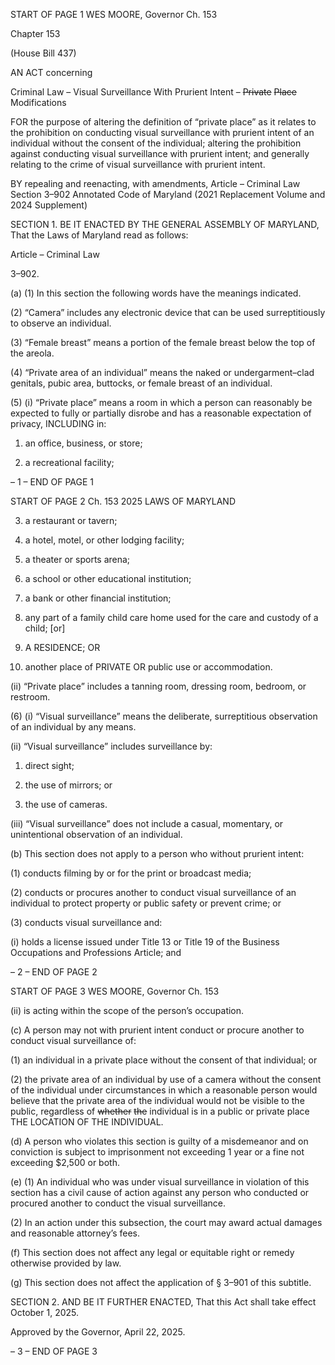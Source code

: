 START OF PAGE 1
WES MOORE, Governor Ch. 153

Chapter 153

(House Bill 437)

AN ACT concerning

Criminal Law – Visual Surveillance With Prurient Intent – ~~Private~~ ~~Place~~
Modifications

FOR the purpose of altering the definition of “private place” as it relates to the prohibition
on conducting visual surveillance with prurient intent of an individual without the
consent of the individual; altering the prohibition against conducting visual
surveillance with prurient intent; and generally relating to the crime of visual
surveillance with prurient intent.

BY repealing and reenacting, with amendments,
Article – Criminal Law
Section 3–902
Annotated Code of Maryland
(2021 Replacement Volume and 2024 Supplement)

SECTION 1. BE IT ENACTED BY THE GENERAL ASSEMBLY OF MARYLAND,
That the Laws of Maryland read as follows:

Article – Criminal Law

3–902.

(a) (1) In this section the following words have the meanings indicated.

(2) “Camera” includes any electronic device that can be used
surreptitiously to observe an individual.

(3) “Female breast” means a portion of the female breast below the top of
the areola.

(4) “Private area of an individual” means the naked or undergarment–clad
genitals, pubic area, buttocks, or female breast of an individual.

(5) (i) “Private place” means a room in which a person can reasonably
be expected to fully or partially disrobe and has a reasonable expectation of privacy,
INCLUDING in:

1. an office, business, or store;

2. a recreational facility;

– 1 –
END OF PAGE 1

START OF PAGE 2
Ch. 153 2025 LAWS OF MARYLAND

3. a restaurant or tavern;

4. a hotel, motel, or other lodging facility;

5. a theater or sports arena;

6. a school or other educational institution;

7. a bank or other financial institution;

8. any part of a family child care home used for the care and
custody of a child; [or]

9. A RESIDENCE; OR

10. another place of PRIVATE OR public use or
accommodation.

(ii) “Private place” includes a tanning room, dressing room, bedroom,
or restroom.

(6) (i) “Visual surveillance” means the deliberate, surreptitious
observation of an individual by any means.

(ii) “Visual surveillance” includes surveillance by:

1. direct sight;

2. the use of mirrors; or

3. the use of cameras.

(iii) “Visual surveillance” does not include a casual, momentary, or
unintentional observation of an individual.

(b) This section does not apply to a person who without prurient intent:

(1) conducts filming by or for the print or broadcast media;

(2) conducts or procures another to conduct visual surveillance of an
individual to protect property or public safety or prevent crime; or

(3) conducts visual surveillance and:

(i) holds a license issued under Title 13 or Title 19 of the Business
Occupations and Professions Article; and

– 2 –
END OF PAGE 2

START OF PAGE 3
WES MOORE, Governor Ch. 153

(ii) is acting within the scope of the person’s occupation.

(c) A person may not with prurient intent conduct or procure another to conduct
visual surveillance of:

(1) an individual in a private place without the consent of that individual;
or

(2) the private area of an individual by use of a camera without the consent
of the individual under circumstances in which a reasonable person would believe that the
private area of the individual would not be visible to the public, regardless of ~~whether~~ ~~the~~
individual is in a public or private place THE LOCATION OF THE INDIVIDUAL.

(d) A person who violates this section is guilty of a misdemeanor and on conviction
is subject to imprisonment not exceeding 1 year or a fine not exceeding $2,500 or both.

(e) (1) An individual who was under visual surveillance in violation of this
section has a civil cause of action against any person who conducted or procured another to
conduct the visual surveillance.

(2) In an action under this subsection, the court may award actual damages
and reasonable attorney’s fees.

(f) This section does not affect any legal or equitable right or remedy otherwise
provided by law.

(g) This section does not affect the application of § 3–901 of this subtitle.

SECTION 2. AND BE IT FURTHER ENACTED, That this Act shall take effect
October 1, 2025.

Approved by the Governor, April 22, 2025.

– 3 –
END OF PAGE 3